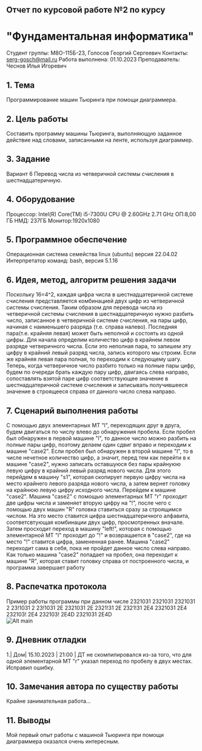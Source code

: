 ## Отчет по курсовой работе №2 по курсу
# "Фундаментальная информатика"

Студент группы: М8O-115Б-23, Голосов Георгий Сергеевич
Контакты: serg-gosch@mail.ru
Работа выполнена: 01.10.2023
Преподаватель: Чеснов Илья Игоревич

## 1. Тема
Программирование машин Тьюринга при помощи диаграммера.

## 2. Цель работы
Составить программу машины Тьюринга, выполняющую заданное действие над словами, записанными на ленте, используя диаграммер.
## 3. Задание
Вариант 6
Перевод числа из четверичной системы счисления в шестнадцатеричную.

## 4. Оборудование
Процессор: Intel(R) Core(TM) i5-7300U CPU @ 2.60GHz 2.71 GHz
ОП:8,00 ГБ
НМД: 237ГБ
Монитор:1920x1080

## 5. Программное обеспечение
Операционная система семейства linux (ubuntu) версия 22.04.02
Интерпретатор команд: bash, версия 5.1.16

## 6. Идея, метод, алгоритм решения задачи
Поскольку 16=4^2, каждая цифра числа в шестнадцатеричной системе счисления  представляется комбинацией двух цифр из четверичной системы счисления. Таким образом для перевода числа из четверичной системы счисления в шестнадцатеричную нужно разбить число, записанное в четверичной системе счисления, на пары цифр, начиная с наименьшего разряда (т.е. справа налево). Последняя пара(т.е. крайняя левая) может быть неполной и состоять из одной цифры.
Для начала определим количество цифр в крайнем левом разряде четверичного числа. Если это неполная пара, то запишем эту цифру в крайний левый разряд числа, запись которого мы строим. Если же крайняя левая пара полная, то переходим к следующему шагу.
Теперь, когда четверичное число разбито только на полные пары цифр, будем по очереди брать каждую пару цифр, двигаясь слева направо, сопоставлять взятой паре цифр соответствующее значение в шестнадцатеричной системе счисления и записывать получившееся значение в строящееся справа от данного число слева направо.

## 7. Сценарий выполнения работы
С помощью двух элементарных МТ "l", переходящих друг в друга, будем двигаться по числу влево до обнаружения пробела. Если пробел был обнаружен в первой машине "l", то данное число можно разбить на полные пары цифр, поэтому делаем один сдвиг вправо и переходим к машине "case2". Если пробел был обнаружен в второй машине "l", то в числе нечетное количество цифр, а значит, перед тем как перейти в к машине "case2", нужно записать оставшуюся без пары крайнуюю левую цифру в крайний левый разряд нового числа. Для этого перейдем в машину "s1", которая скопирует первую цифру числа на место крайнего левого разряда нового числа, а затем вернет головку на крайнюю левую цифру исходного числа. Перейдем к машине "case2".
Машина "case2" с помощью элементарных МТ "r" проходит две цифры числа и заменяет вторую цифру на "!", после чего с помощью двух машин "R" головка ставиться сразу за строящимся числом. На это место ставится цифра шестнадцатеричного алфавита, соответсвтующая комбинации двух цифр, просмотренных вначале. Затем просходит переход в машину "left!", которая с помощью элементарной МТ "l" проходит до "!" и возвращается в "case2", где на место "!" ставится цифра, замененная ранее.
Машина "case2" переходит сама в себя, пока не пройдет данное число слева направо. Как только машина "case2" попадает на пробел, она переходит к машине "R", которая ставит головку справа от построенного числа, и программа завершает работу


## 8. Распечатка протокола
Пример работы программы при данном числе 2321031
2321031
2321031 2
23!1031 2
23!1031 2E
2321031 2E
2321!31 2E
2321!31 2E4
2321031 2E4
232103! 2E4
232103! 2E4D
2321031 2E4D\
![Alt main](https://photos.app.goo.gl/uphrsB129cidruH6A)
## 9. Дневник отладки
1.| Дом| 15.10.2023 | 21:00 | ДТ не скомпилировался из-за того, что для одной элементарной МТ "r" указал переход по пробелу в двух местах. Исправил ошибку.
## 10. Замечания автора по существу работы
Крайне занимательная работа...
## 11. Выводы
Мой первый опыт работы с машиной Тьюринга при помощи диаграммера оказался очень интересным.



